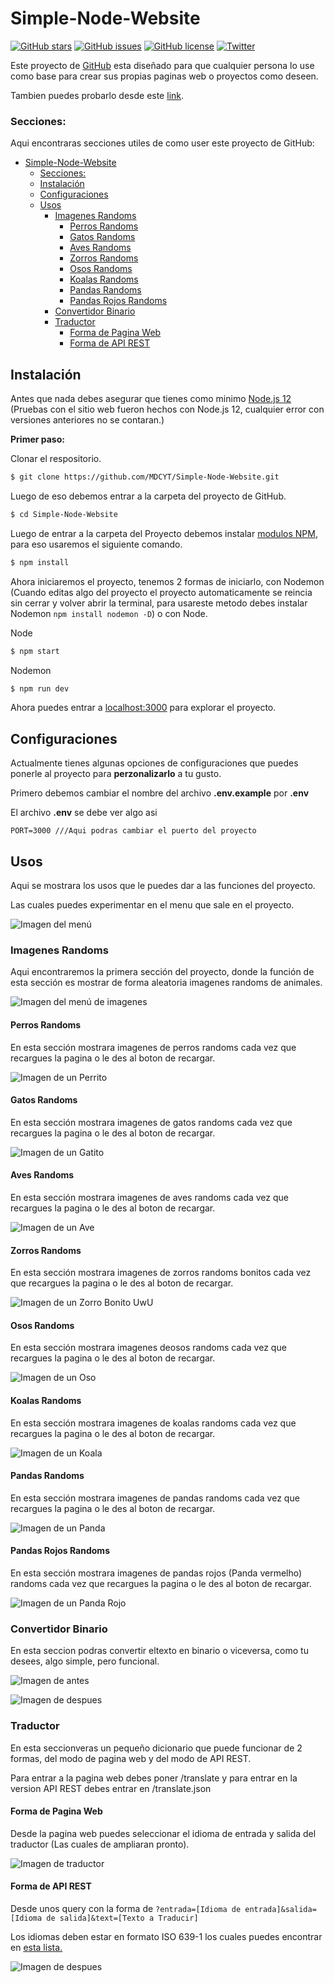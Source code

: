 # Simple-Node-Website

[![GitHub stars](https://img.shields.io/github/stars/MDCYT/Simple-Node-Website)](https://github.com/MDCYT/Simple-Node-Website/stargazers) [![GitHub issues](https://img.shields.io/github/issues/MDCYT/Simple-Node-Website)](https://github.com/MDCYT/Simple-Node-Website/issues) [![GitHub license](https://img.shields.io/github/license/MDCYT/Simple-Node-Website)](https://github.com/MDCYT/Simple-Node-Website/blob/main/LICENSE) [![Twitter](https://img.shields.io/twitter/url?style=social&url=https%3A%2F%2Ftwitter.com%2Fsoftware_mdc)](https://twitter.com/intent/tweet?text=Wow:&url=https%3A%2F%2Fgithub.com%2FMDCYT%2FSimple-Node-Website)

Este proyecto de [GitHub](https://github.com/MDCYT/Simple-Node-Website) esta diseñado para que cualquier persona lo use como base para crear sus propias paginas web o proyectos como deseen.

Tambien puedes probarlo desde este [link](https://shrouded-ravine-38499.herokuapp.com).

### Secciones:
Aqui encontraras secciones utiles de como user este proyecto de GitHub:

- [Simple-Node-Website](#simple-node-website)
    - [Secciones:](#secciones)
  - [Instalación](#instalación)
  - [Configuraciones](#configuraciones)
  - [Usos](#usos)
    - [Imagenes Randoms](#imagenes-randoms)
      - [Perros Randoms](#perros-randoms)
      - [Gatos Randoms](#gatos-randoms)
      - [Aves Randoms](#aves-randoms)
      - [Zorros Randoms](#zorros-randoms)
      - [Osos Randoms](#osos-randoms)
      - [Koalas Randoms](#koalas-randoms)
      - [Pandas Randoms](#pandas-randoms)
      - [Pandas Rojos Randoms](#pandas-rojos-randoms)
    - [Convertidor Binario](#convertidor-binario)
    - [Traductor](#traductor)
      - [Forma de Pagina Web](#forma-de-pagina-web)
      - [Forma de API REST](#forma-de-api-rest)


## Instalación
Antes que nada debes asegurar que tienes como minimo [Node.js 12](https://nodejs.org/es/) (Pruebas con el sitio web fueron hechos con Node.js 12, cualquier error con versiones anteriores no se contaran.)

**Primer paso:**

Clonar el respositorio.

```bash
$ git clone https://github.com/MDCYT/Simple-Node-Website.git
```

Luego de eso debemos entrar a la carpeta del proyecto de GitHub.

```bash
$ cd Simple-Node-Website
```

Luego de entrar a la carpeta del Proyecto debemos instalar [modulos NPM](https://www.npmjs.com), para eso usaremos el siguiente comando.

```bash
$ npm install
```
Ahora iniciaremos el proyecto, tenemos 2 formas de iniciarlo, con Nodemon (Cuando editas algo del proyecto el proyecto automaticamente se reincia sin cerrar y volver abrir la terminal, para usareste metodo debes instalar Nodemon `npm install nodemon -D`) o con Node.

Node

```bash
$ npm start
```

Nodemon

```bash
$ npm run dev
```
Ahora puedes entrar a [localhost:3000](https://localhost:3000) para explorar el proyecto.

## Configuraciones

Actualmente tienes algunas opciones de configuraciones que puedes ponerle al proyecto para **perzonalizarlo** a tu gusto.

Primero debemos cambiar el nombre del archivo **.env.example** por **.env**

El archivo **.env** se debe ver algo asi

```env
PORT=3000 ///Aqui podras cambiar el puerto del proyecto
```

## Usos

Aqui se mostrara los usos que le puedes dar a las funciones del proyecto.

Las cuales puedes experimentar en el menu que sale en el proyecto.

![Imagen del menú](https://i.imgur.com/uIfA7Po.png)

### Imagenes Randoms

Aqui encontraremos la primera sección del proyecto, donde la función de esta sección es mostrar de forma aleatoria imagenes randoms de animales.

![Imagen del menú de imagenes](https://i.imgur.com/VtNkjPN.png)


#### Perros Randoms

En esta sección mostrara imagenes de perros randoms cada vez que recargues la pagina o le des al boton de recargar.

![Imagen de un Perrito](https://i.imgur.com/ZpuEemf.png)


#### Gatos Randoms

En esta sección mostrara imagenes de gatos randoms cada vez que recargues la pagina o le des al boton de recargar.

![Imagen de un Gatito](https://i.imgur.com/aE5kVBj.png)


#### Aves Randoms

En esta sección mostrara imagenes de aves randoms cada vez que recargues la pagina o le des al boton de recargar.

![Imagen de un Ave](https://i.imgur.com/G5DmYPR.png)


#### Zorros Randoms

En esta sección mostrara imagenes de zorros randoms bonitos cada vez que recargues la pagina o le des al boton de recargar.

![Imagen de un Zorro Bonito UwU](https://i.imgur.com/VZpqXvA.png)


#### Osos Randoms

En esta sección mostrara imagenes deosos randoms cada vez que recargues la pagina o le des al boton de recargar.

![Imagen de un Oso](https://i.imgur.com/Yt4vGL8.png)


#### Koalas Randoms

En esta sección mostrara imagenes de koalas randoms cada vez que recargues la pagina o le des al boton de recargar.

![Imagen de un Koala](https://imgur.com/sYj4yAz.png)


#### Pandas Randoms

En esta sección mostrara imagenes de pandas randoms cada vez que recargues la pagina o le des al boton de recargar.

![Imagen de un Panda](https://imgur.com/Mj3CZ5f.png)


#### Pandas Rojos Randoms

En esta sección mostrara imagenes de pandas rojos (Panda vermelho) randoms cada vez que recargues la pagina o le des al boton de recargar.

![Imagen de un Panda Rojo](https://imgur.com/Rhnr1fg.png)

### Convertidor Binario

En esta seccion podras convertir eltexto en binario o viceversa, como tu desees, algo simple, pero funcional.

![Imagen de antes](https://imgur.com/aPnbOSP.png)

![Imagen de despues](https://imgur.com/Efdd7Ye.png)


### Traductor

En esta seccionveras un pequeño dicionario que puede funcionar de 2 formas, del modo de pagina web y del modo de API REST.

Para entrar a la pagina web debes poner /translate y para entrar en la version API REST debes entrar en /translate.json

#### Forma de Pagina Web

Desde la pagina web puedes seleccionar el idioma de entrada y salida del traductor (Las cuales de ampliaran pronto).

![Imagen de traductor](https://imgur.com/dKQAUTy.png)

#### Forma de API REST

Desde unos query con la forma de `?entrada=[Idioma de entrada]&salida=[Idioma de salida]&text=[Texto a Traducir]`

Los idiomas deben estar en formato ISO 639-1 los cuales puedes encontrar en [esta lista.](http://utils.mucattu.com/iso_639-1.html)

![Imagen de despues](https://imgur.com/KrWkiEU.png)